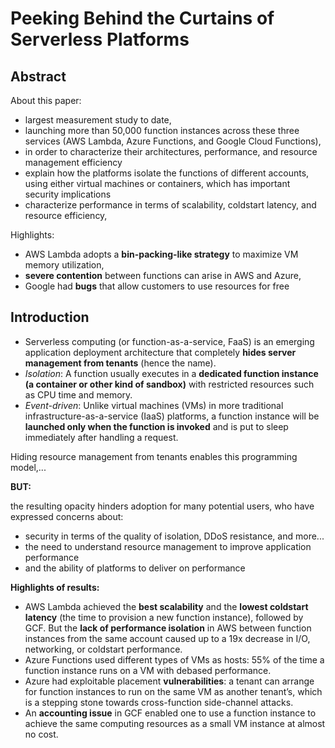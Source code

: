 
# Peeking Behind the Curtains of Serverless Platforms

## Abstract

About this paper:

- largest measurement study to date,
- launching more than 50,000 function instances across these three services (AWS Lambda, Azure Functions, and Google Cloud
Functions),
- in order to characterize their architectures, performance, and resource management efficiency
- explain how the platforms isolate the functions of different accounts, using either virtual machines or containers, which has important security implications
- characterize performance in terms of scalability, coldstart latency, and resource efficiency,

Highlights:
 - AWS Lambda adopts a **bin-packing-like strategy** to maximize VM memory utilization,
 - **severe contention** between functions can arise in AWS and Azure,
 - Google had **bugs** that allow customers to use resources for free

## Introduction

 - Serverless computing (or function-as-a-service, FaaS) is an emerging application deployment architecture that completely **hides server management from tenants** (hence the name).
 - *Isolation*: A function usually executes in a **dedicated function instance (a container or other kind of sandbox)** with restricted resources such as CPU time and memory.
 - *Event-driven*: Unlike virtual machines (VMs) in more traditional infrastructure-as-a-service (IaaS) platforms, a function instance will be **launched only when the function is invoked** and is put to sleep immediately after handling a request.

Hiding resource management from tenants enables this programming model,...

**BUT:**

the resulting opacity hinders adoption for many potential users, who have expressed concerns about:
 - security in terms of the quality of isolation, DDoS resistance, and more...
 - the need to understand resource management to improve application performance
 - and the ability of platforms to deliver on performance

**Highlights of results:**

 - AWS Lambda achieved the **best scalability** and the **lowest coldstart latency** (the time to provision a new function instance), followed by GCF. But the **lack of performance isolation** in AWS between function instances from the same account caused up to a 19x decrease in I/O, networking, or coldstart performance.
 - Azure Functions used different types of VMs as hosts: 55% of the time a function instance runs on a VM with debased performance.
 - Azure had exploitable placement **vulnerabilities**: a tenant can arrange for function instances to run on the same VM as another tenant’s, which is a stepping stone towards cross-function side-channel attacks.
 - An **accounting issue** in GCF enabled one to use a function instance to achieve the same computing resources as a small VM instance at almost no cost.

